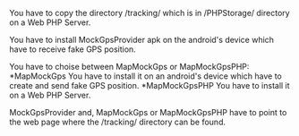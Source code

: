You have to copy the directory /tracking/ which is in /PHPStorage/ directory on a Web PHP Server.

You have to install MockGpsProvider apk on the android's device which have to receive fake GPS position.

You have to choise between MapMockGps or MapMockGpsPHP:
*MapMockGps
You have to install it on an android's device which have to create and send fake GPS position.
*MapMockGpsPHP
You have to install it on a Web PHP Server.

MockGpsProvider and, MapMockGps or MapMockGpsPHP have to point to the web page where the /tracking/ directory can be found.

